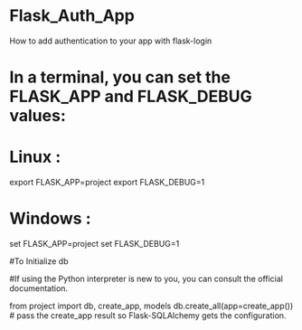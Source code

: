 # Flask_Auth_App
How to add authentication to your app with flask-login

# In a terminal, you can set the FLASK_APP and FLASK_DEBUG values:

# Linux :

export FLASK_APP=project
export FLASK_DEBUG=1

# Windows :

set FLASK_APP=project
set FLASK_DEBUG=1

#To Initialize db 

#If using the Python interpreter is new to you, you can consult the official documentation.
 
from project import db, create_app, models
db.create_all(app=create_app()) # pass the create_app result so Flask-SQLAlchemy gets the configuration.
